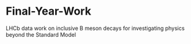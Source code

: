 # Final-Year-Work
LHCb data work on inclusive B meson decays for investigating physics beyond the Standard Model
